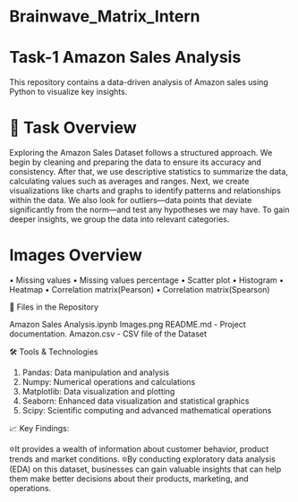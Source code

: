 # Brainwave_Matrix_Intern
# Task-1 Amazon Sales Analysis
This repository contains a data-driven analysis of Amazon sales using Python to visualize key insights.
# 📌 Task Overview
Exploring the Amazon Sales Dataset follows a structured approach. We begin by cleaning and preparing the data to ensure its accuracy and consistency. After that, we use descriptive statistics to summarize the data, calculating values such as averages and ranges. Next, we create visualizations like charts and graphs to identify patterns and relationships within the data. We also look for outliers—data points that deviate significantly from the norm—and test any hypotheses we may have. To gain deeper insights, we group the data into relevant categories.
# Images Overview
•  Missing values
•	Missing values percentage
•	Scatter plot
•	Histogram
•	Heatmap
•	Correlation matrix(Pearson)
•	Correlation matrix(Spearson)

                  


📂 Files in the Repository

Amazon Sales Analysis.ipynb 
Images.png 
README.md - Project documentation.
Amazon.csv - CSV file of the Dataset

🛠️ Tools & Technologies

1. Pandas: Data manipulation and analysis
2. Numpy: Numerical operations and calculations
3. Matplotlib: Data visualization and plotting
4. Seaborn: Enhanced data visualization and statistical graphics
5. Scipy: Scientific computing and advanced mathematical operations

📈 Key Findings:

🔯It provides a wealth of information about customer behavior, product trends and market conditions.
🔯By conducting exploratory data analysis (EDA) on this dataset, businesses can gain valuable insights that can help them make better decisions about their 
   products, marketing, and operations.

